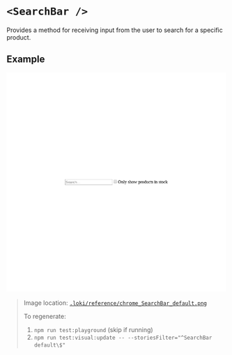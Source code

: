 # `<SearchBar />`

Provides a method for receiving input from the user to search for a specific product.

## Example

![SearchBar](../../../.loki/reference/chrome_SearchBar_default.png)

> Image location: [`.loki/reference/chrome_SearchBar_default.png`](../../../.loki/reference/chrome_SearchBar_default.png)
>
> To regenerate:
> 1. `npm run test:playground` (skip if running)
> 1. `npm run test:visual:update -- --storiesFilter="^SearchBar default\$"`